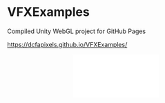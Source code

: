 # VFXExamples
Compiled Unity WebGL project for GitHub Pages

https://dcfapixels.github.io/VFXExamples/

<div align="center">
    <a href="https://dcfapixels.github.io/VFXExamples/"><img src="readmebutton.svg" width="200" height="100" alt="css-in-readme"></a>
</div>
